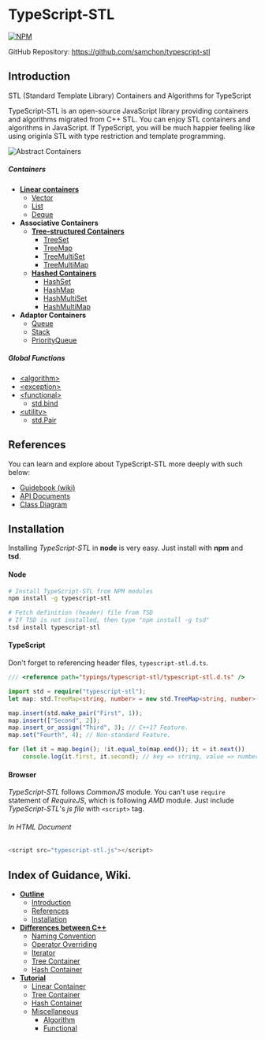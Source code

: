 # TypeScript-STL

[![NPM](https://nodei.co/npm/typescript-stl.png?downloads=true&downloadRank=true&stars=true)](https://nodei.co/npm/typescript-stl)

GitHub Repository: https://github.com/samchon/typescript-stl

## Introduction
STL (Standard Template Library) Containers and Algorithms for TypeScript

TypeScript-STL is an open-source JavaScript library providing containers and algorithms migrated from C++ STL. You can enjoy STL containers and algorithms in JavaScript. If TypeScript, you will be much happier feeling like using originla STL with type restriction and template programming.

![Abstract Containers](http://samchon.github.io/typescript-stl/images/design/class_diagram/abstract_containers.png)

##### Containers
  - [**Linear containers**](http://samchon.github.io/typescript-stl/api/interfaces/std.base.container.ilinearcontainer.html)
    - [Vector](http://samchon.github.io/typescript-stl/api/classes/std.vector.html)
    - [List](http://samchon.github.io/typescript-stl/api/classes/std.list.html)
    - [Deque](http://samchon.github.io/typescript-stl/api/classes/std.deque.html)
  - **Associative Containers**
    - [**Tree-structured Containers**](http://samchon.github.io/typescript-stl/api/classes/std.base.tree.rbtree.html)
      - [TreeSet](http://samchon.github.io/typescript-stl/api/classes/std.treeset.html)
      - [TreeMap](http://samchon.github.io/typescript-stl/api/classes/std.treemap.html)
      - [TreeMultiSet](http://samchon.github.io/typescript-stl/api/classes/std.treemultiset.html)
      - [TreeMultiMap](http://samchon.github.io/typescript-stl/api/classes/std.treemultimap.html)
    - [**Hashed Containers**](http://samchon.github.io/typescript-stl/api/classes/std.base.hash.hashbuckets.html)
      - [HashSet](http://samchon.github.io/typescript-stl/api/classes/std.hashset.html)
      - [HashMap](http://samchon.github.io/typescript-stl/api/classes/std.hashmap.html)
      - [HashMultiSet](http://samchon.github.io/typescript-stl/api/classes/std.hashmultiset.html)
      - [HashMultiMap](http://samchon.github.io/typescript-stl/api/classes/std.hashmultimap.html)
  - **Adaptor Containers**
    - [Queue](http://samchon.github.io/typescript-stl/api/classes/std.queue.html)
    - [Stack](http://samchon.github.io/typescript-stl/api/classes/std.stack.html)
    - [PriorityQueue](http://samchon.github.io/typescript-stl/api/classes/std.priorityqueue.html)

##### Global Functions
  - [&lt;algorithm&gt;](http://www.cplusplus.com/reference/algorithm)
  - [&lt;exception&gt;](http://www.cplusplus.com/reference/exception)
  - [&lt;functional&gt;](http://www.cplusplus.com/reference/functional)
    - [std.bind](http://samchon.github.io/typescript-stl/api/modules/std.html#bind)
  - [&lt;utility&gt;](http://www.cplusplus.com/reference/utility)
    - [std.Pair](http://samchon.github.io/typescript-stl/api/classes/std.pair.html)



## References
You can learn and explore about TypeScript-STL more deeply with such below:

  - [Guidebook (wiki)](https://github.com/samchon/typescript-stl/wiki)
  - [API Documents](http://samchon.github.io/typescript-stl/api)
  - [Class Diagram](https://samchon.github.io/typescript-stl/design/class_diagram.pdf)



## Installation
Installing *TypeScript-STL* in **node** is very easy. Just install with **npm** and **tsd**.

#### Node
``` bash
# Install TypeScript-STL from NPM modules
npm install -g typescript-stl 

# Fetch definition (header) file from TSD
# If TSD is not installed, then type "npm install -g tsd"
tsd install typescript-stl
```

#### TypeScript
Don't forget to referencing header files, ```typescript-stl.d.ts```.

``` typescript
/// <reference path="typings/typescript-stl/typescript-stl.d.ts" />

import std = require("typescript-stl");
let map: std.TreeMap<string, number> = new std.TreeMap<string, number>();

map.insert(std.make_pair("First", 1));
map.insert(["Second", 2]);
map.insert_or_assign("Third", 3); // C++17 Feature.
map.set("Fourth", 4); // Non-standard Feature.

for (let it = map.begin(); !it.equal_to(map.end()); it = it.next())
	console.log(it.first, it.second); // key => string, value => number
```

#### Browser
*TypeScript-STL* follows *CommonJS* module. You can't use ```require``` statement of *RequireJS*, which is following *AMD* module. Just include *TypeScript-STL*'s *js file* with ```<script>``` tag.

###### In HTML Document
``` javascript
<script src="typescript-stl.js"></script>
```



## Index of Guidance, Wiki.

  - [**Outline**](https://github.com/samchon/typescript-stl/wiki/Home)
    - [Introduction](https://github.com/samchon/typescript-stl/wiki/Home#introduction)
    - [References](https://github.com/samchon/typescript-stl/wiki/Home#references)
    - [Installation](https://github.com/samchon/typescript-stl/wiki/Home#installation)
  - [**Differences between C++**](https://github.com/samchon/typescript-stl/wiki/Differences)
    - [Naming Convention](https://github.com/samchon/typescript-stl/wiki/Differences#naming-convention)
    - [Operator Overriding](https://github.com/samchon/typescript-stl/wiki/Differences#operator-overriding)
    - [Iterator](https://github.com/samchon/typescript-stl/wiki/Differences#iterator)
    - [Tree Container](https://github.com/samchon/typescript-stl/wiki/Differences#tree-container)
    - [Hash Container](https://github.com/samchon/typescript-stl/wiki/Differences#hash-container)
  - [**Tutorial**](https://github.com/samchon/typescript-stl/wiki/Tutorial)
    - [Linear Container](https://github.com/samchon/typescript-stl/wiki/Tutorial#linear-container)
    - [Tree Container](https://github.com/samchon/typescript-stl/wiki/Tutorial#tree-container)
    - [Hash Container](https://github.com/samchon/typescript-stl/wiki/Tutorial#hash-container)
    - [Miscellaneous](https://github.com/samchon/typescript-stl/wiki/Tutorial-Miscellaneous)
      - [Algorithm](https://github.com/samchon/typescript-stl/wiki/Tutorial-Miscellaneous#algorithm)
      - [Functional](https://github.com/samchon/typescript-stl/wiki/Tutorial-Miscellaneous#functional)